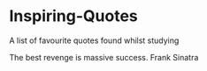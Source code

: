 # Inspiring-Quotes
A list of favourite quotes found whilst studying

The best revenge is massive success.
Frank Sinatra
